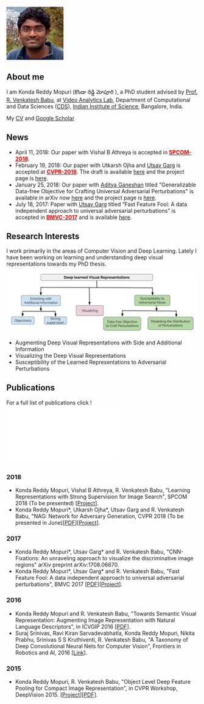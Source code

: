 ![](./images/kreddy_thumb.jpg)

## About me
I am Konda Reddy Mopuri (కొండా రెడ్డి మోపూరి ), a PhD student advised by [Prof. R. Venkatesh Babu](http://www.serc.iisc.ernet.in/~venky/), at [Video Analytics Lab](http://val.serc.iisc.ernet.in/), Department of Computational and Data Sciences ([CDS](http://cds.iisc.ac.in/)), [Indian Institute of Science](http://iisc.ac.in), Bangalore, India.

My [CV](https://drive.google.com/file/d/0B03bwxgziaQydko0dmRFSkNxblE/view?usp=sharing) and [Google Scholar](https://scholar.google.com/citations?hl=en&user=OCZ2vIYAAAAJ)

## News

- April 11, 2018: Our paper with Vishal B Athreya is accepted in **[<span style="color:red">SPCOM-2018</span>](http://ece.iisc.ernet.in/~spcom/2018/)**.
- February 19, 2018: Our paper with Utkarsh Ojha and [Utsav Garg](https://utsavgarg.github.io/) is accepted at **[<span style="color:red">CVPR-2018</span>](http://cvpr2018.thecvf.com)**. The draft is available [here](https://arxiv.org/abs/1712.03390) and the project page is [here](http://val.serc.iisc.ernet.in/nag/).
- January 25, 2018: Our paper with [Aditya Ganeshan](https://www.linkedin.com/in/aditya-ganeshan-68341bb9/) titled "Generalizable Data-free Objective for Crafting Universal Adversarial Perturbations" is available in arXiv now [here](https://arxiv.org/abs/1801.08092) and the project page is [here](https://val-iisc.github.io/GD-UAP/).
- July 18, 2017: Paper with [Utsav Garg](https://utsavgarg.github.io/) titled “Fast Feature Fool: A data independent approach to universal adversarial perturbations” is accepted in **[<span style="color:red">BMVC-2017</span>](https://bmvc2017.london)** and is available [here](https://arxiv.org/abs/1707.05572).

## Research Interests
I work primarily in the areas of Computer Vision and Deep Learning. Lately I have been working on learning and understanding deep visual representations towards my PhD thesis.

![](./images/research-april-2018.png)

- Augmenting Deep Visual Representations with Side and Additional Information
- Visualizing the Deep Visual Representations
- Susceptibility of the Learned Representations to Adversarial Perturbations

## Publications

For a full list of publications click !![here](./publications.html)

### 2018

- Konda Reddy Mopuri, Vishal B Athreya, R. Venkatesh Babu, "Learning Representations with Strong Supervision for Image Search", SPCOM 2018 (To be presented) [[Project](https://github.com/mopurikreddy/strong-supervision)].
- Konda Reddy Mopuri*, Utkarsh Ojha*, Utsav Garg and R. Venkatesh Babu, "NAG: Network for Adversary Generation, CVPR 2018 (To be presented in June)[[PDF](https://arxiv.org/abs/1712.03390)][[Project](http://val.serc.iisc.ernet.in/nag/)].

### 2017

- Konda Reddy Mopuri*, Utsav Garg* and R. Venkatesh Babu, "CNN-Fixations: An unraveling approach to visualize the discriminative image regions" arXiv preprint arXiv:1708.06670.
- Konda Reddy Mopuri*, Utsav Garg* and R. Venkatesh Babu, "Fast Feature Fool: A data independent approach to universal adversarial perturbations", BMVC 2017 [[PDF](https://arxiv.org/abs/1707.05572)][[Project](https://github.com/utsavgarg/fast-feature-fool)].

### 2016

- Konda Reddy Mopuri and R. Venkatesh Babu, "Towards Semantic Visual Representation: Augmenting Image Representation with Natural Language Descriptors", in ICVGIP 2016 [[PDF](http://delivery.acm.org/10.1145/3020000/3010010/a64-mopuri.pdf?ip=14.139.128.14&id=3010010&acc=ACTIVE%20SERVICE&key=045416EF4DDA69D9%2EDB7584019D0D7099%2E4D4702B0C3E38B35%2E4D4702B0C3E38B35&__acm__=1524563025_f2212122c0e205378dcb9c3bee0d6cff)].
- Suraj Srinivas, Ravi Kiran Sarvadevabhatla, Konda Reddy Mopuri, Nikita Prabhu, Srinivas S S Kruthiventi, R. Venkatesh Babu, "A Taxonomy of Deep Convolutional Neural Nets for Computer Vision", Frontiers in Robotics and AI, 2016 [[Link](http://journal.frontiersin.org/article/10.3389/frobt.2015.00036/full)].

### 2015

- Konda Reddy Mopuri, R. Venkatesh Babu, "Object Level Deep Feature Pooling for Compact Image Representation", in CVPR Workshop, DeepVision 2015. [[Project](http://val.serc.iisc.ernet.in/oldf/)][[PDF](http://www.cv-foundation.org/openaccess/content_cvpr_workshops_2015/W03/papers/Mopuri_Object_Level_Deep_2015_CVPR_paper.pdf)].
